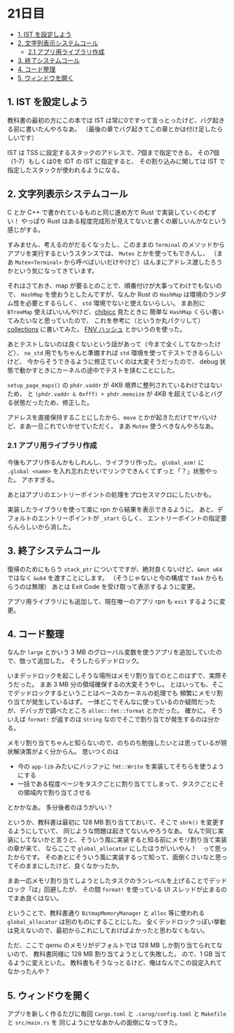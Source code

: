 # 21日目

<!-- mtoc-start -->

- [1. IST を設定しよう](#1-ist-を設定しよう)
- [2. 文字列表示システムコール](#2-文字列表示システムコール)
  - [2.1 アプリ用ライブラリ作成](#21-アプリ用ライブラリ作成)
- [3. 終了システムコール](#3-終了システムコール)
- [4. コード整理](#4-コード整理)
- [5. ウィンドウを開く](#5-ウィンドウを開く)

<!-- mtoc-end -->

## 1. IST を設定しよう

教科書の最初の方にこの本では IST は常に0ですって言っとったけど、バグ起きる前に書いたんやろなあ。
（最後の章でバグ起きてこの章とかは付け足したらしいです）

IST は TSS に設定するスタックのアドレスで、7個まで指定できる。
その7個（1-7）もしくは0を IDT の IST に指定すると、
その割り込みに関しては IST で指定したスタックが使われるようになる。

## 2. 文字列表示システムコール

C とか C++ で書かれているものと同じ進め方で Rust で実装していくのむずい！
やっぱり Rust はある程度完成形が見えてないと書くの厳しいんかなという感じがする。

すみません、考えるのがだるくなったし、このままの `Terminal` のメソッドからアプリを実行するというスタンスでは、
`Mutex` とかを使ってもできんし、
（まあ `Mutex<Terminal>` から呼べばいいだけやけど）ほんまにアドレス渡したろうかという気になってきています。

それはさておき、map が要るとのことで、順番付けが大事ってわけでもないので、
`HashMap` を使おうとしたんですが、なんか Rust の `HashMap` は環境のランダム性を必要とするらしく、
`std` 環境でないと使えないらしい。
まあ別に `BTreeMap` 使えばいいんやけど、[chibicc](https://github.com/rui314/chibicc) 見たときに
簡単な `HashMap` くらい書いてみたいなと思っていたので、
これを参考に（というか丸パクリして）[collections](../mikan-os/kernel/src/collections.rs) に書いてみた。
[FNV ハッシュ](https://en.wikipedia.org/wiki/Fowler%E2%80%93Noll%E2%80%93Vo_hash_function) とかいうのを使った。

あとテストしないのは良くないという話があって（今まで全くしてなかったけど）、
`no_std` 用でもちゃんと準備すれば `std` 環境を使ってテストできるらしいけど、
今からそうできるように修正ていくのは大変そうだったので、
debug 状態で動かすときにカーネルの途中でテストを挟むことにした。

`setup_page_maps()` の `phdr.vaddr` が 4KB 境界に整列されているわけではないため、
と `(phdr.vaddr & 0xfff) + phdr.memsize` が 4KB を超えているとバグる状態だったため、修正した。

アドレスを直接保持することにしたから、`move` とかが起きただけでヤバいけど、まあ一旦これでいかせていただく。
まあ `Mutex` 使うべきなんやろなあ。

### 2.1 アプリ用ライブラリ作成

今後もアプリ作るんかもしれんし、ライブラリ作った。
`global_asm!` に `.global <name>` を入れ忘れたせいでリンクできんくてずっと「？」状態やった。
アホすぎる。

あとはアプリのエントリーポイントの処理をプロセスマクロにしたいかも。

実装したライブラリを使って楽に rpn から結果を表示できるように。
あと、デフォルトのエントリーポイントが `_start` らしく、
エントリーポイントの指定要らんらしいから消した。

## 3. 終了システムコール

復帰のためにもらう `stack_ptr` についてですが、絶対良くないけど、`&mut u64` ではなく `&u64` を渡すことにします。
（そうじゃないと今の構成で `Task` からもらうのは無理）
あとは Exit Code を受け取って表示するように変更。

アプリ用ライブラリにも追加して、現在唯一のアプリ rpn も `exit` するように変更。

## 4. コード整理

なんか `large` とかいう 3 MB のグローバル変数を使うアプリを追加していたので、倣って追加した。
そうしたらデッドロック。

いまデッドロックを起こしそうな場所はメモリ割り当てのとこのはずで、実際そうだった。
まあ 3 MB 分の領域確保するの大変そうやし。
とはいっても、そこでデッドロックするということはベースのカーネルの処理でも
頻繁にメモリ割り当てが発生しているはず。
一体どこでそんなに使っているのか疑問だったが、デバッガで調べたところ `alloc::fmt::format` とかだった。
確かに。
そういえば `format!` が返すのは `String` なのでそこで割り当てが発生するのは分かる。

メモリ割り当てちゃんと知らないので、のちのち勉強したいとは思っているが現状解決策がよく分からん。
思いつくのは

- 今の `app-lib` みたいにバッファに `fmt::Write` を実装してそちらを使うようにする
- 一括である程度ページをタスクごとに割り当ててしまって、タスクごとにその領域内で割り当てさせる

とかかなあ。
多分後者のほうがいい？

というか、教科書は最初に 128 MB 割り当てておいて、そこで `sbrk()` を変更するようにしていて、
同じような問題は起きてないんやろうなあ。
なんで同じ実装にしてないかと言うと、そういう風に実装すると知る前にメモリ割り当て実装の章が来て、
ならここで `global_allocator` にしたほうがいいやん！　って思ったからです。
そのあとにそういう風に実装するって知って、面倒くさいなと思ってそのままにしたけど、良くなかったか。

まあ一応メモリ割り当てしようとしたタスクのランレベルを上げることでデッドロック「は」回避したが、
その間 `format!` を使っている UI スレッドが止まるのでまあ良くはない。

ということで、教科書通り `BitmapMemoryManager` と
`alloc` 等に使われる `global_allocator` は別のものにすることにした。
全くデッドロックっぽい挙動は見えないので、最初からこれにしておけばよかったと思わなくもない。

ただ、ここで qemu のメモリがデフォルトでは 128 MB しか割り当てられてないので、
教科書同様に 128 MB 割り当てようとして失敗した。
ので、1 GB 当てるように変えといた。
教科書もそうなっとるけど、俺はなんでこの設定入れてなかったんや？

## 5. ウィンドウを開く

アプリを新しく作るたびに毎回 `Cargo.toml` と `.carog/config.toml` と `Makefile` と `src/main.rs` を
同じようにせなあかんの面倒になってきた。
